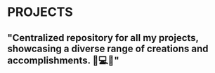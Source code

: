 # PROJECTS
## "Centralized repository for all my projects, showcasing a diverse range of creations and accomplishments. 🚀💻🎨"
